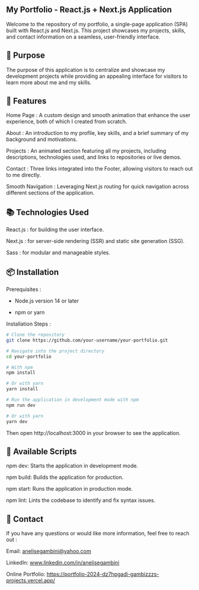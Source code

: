## My Portfolio - React.js + Next.js Application

Welcome to the repository of my portfolio, a single-page application (SPA) built with React.js and Next.js. This project showcases my projects, skills, and contact information on a seamless, user-friendly interface.

## 🎯 Purpose
The purpose of this application is to centralize and showcase my development projects while providing an appealing interface for visitors to learn more about me and my skills.

## 🚀 Features
Home Page : A custom design and smooth animation that enhance the user experience, both of which I created from scratch.

About : An introduction to my profile, key skills, and a brief summary of my background and motivations.

Projects : An animated section featuring all my projects, including descriptions, technologies used, and links to repositories or live demos.

Contact : Three links integrated into the Footer, allowing visitors to reach out to me directly.

Smooth Navigation : Leveraging Next.js routing for quick navigation across different sections of the application.

## 📚 Technologies Used
React.js : for building the user interface.

Next.js : for server-side rendering (SSR) and static site generation (SSG).

Sass : for modular and manageable styles.

## 📦 Installation
Prerequisites :

- Node.js version 14 or later
  
- npm or yarn

Installation Steps :

```bash
# Clone the repository
git clone https://github.com/your-username/your-portfolio.git

# Navigate into the project directory
cd your-portfolio

# With npm
npm install

# Or with yarn
yarn install

# Run the application in development mode with npm
npm run dev

# Or with yarn
yarn dev
```

Then open http://localhost:3000 in your browser to see the application.

## 🔧 Available Scripts
npm dev: Starts the application in development mode.

npm build: Builds the application for production.

npm start: Runs the application in production mode.

npm lint: Lints the codebase to identify and fix syntax issues.

## 📧 Contact
If you have any questions or would like more information, feel free to reach out :

Email: anelisegambini@yahoo.com

LinkedIn: www.linkedin.com/in/anelisegambini

Online Portfolio: https://portfolio-2024-dz7hpgadi-gambizzzs-projects.vercel.app/
